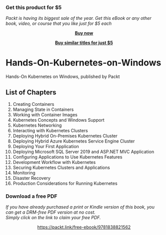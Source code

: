 
### Get this product for $5

<i>Packt is having its biggest sale of the year. Get this eBook or any other book, video, or course that you like just for $5 each</i>


<b><p align='center'>[Buy now](https://packt.link/9781838821562)</p></b>


<b><p align='center'>[Buy similar titles for just $5](https://subscription.packtpub.com/search)</p></b>


# Hands-On-Kubernetes-on-Windows
Hands-On Kubernetes on Windows, published by Packt


## List of Chapters
1. Creating Containers	
1. Managing State in Containers
1. Working with Container Images
1. Kubernetes Concepts and Windows Support
1. Kubernetes Networking
1. Interacting with Kubernetes Clusters
1. Deploying Hybrid On-Premises Kubernetes Cluster
1. Deploying Hybrid Azure Kubernetes Service Engine Cluster
1. Deploying Your First Application
1. Deploying Microsoft SQL Server 2019 and ASP.NET MVC Application
1. Configuring Applications to Use Kubernetes Features
1. Development Workflow with Kubernetes
1. Securing Kubernetes Clusters and Applications
1. Monitoring
1. Disaster Recovery
1. Production Considerations for Running Kubernetes
### Download a free PDF

 <i>If you have already purchased a print or Kindle version of this book, you can get a DRM-free PDF version at no cost.<br>Simply click on the link to claim your free PDF.</i>
<p align="center"> <a href="https://packt.link/free-ebook/9781838821562">https://packt.link/free-ebook/9781838821562 </a> </p>